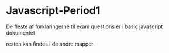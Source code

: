 # Javascript-Period1

De fleste af forklaringerne til exam questions er i basic javascript dokumentet

resten kan findes i de andre mapper.
